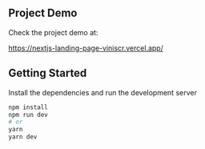 ## Project Demo

Check the project demo at: 

https://nextjs-landing-page-viniscr.vercel.app/

## Getting Started

Install the dependencies and run the development server

```bash
npm install
npm run dev
# or
yarn
yarn dev
```
